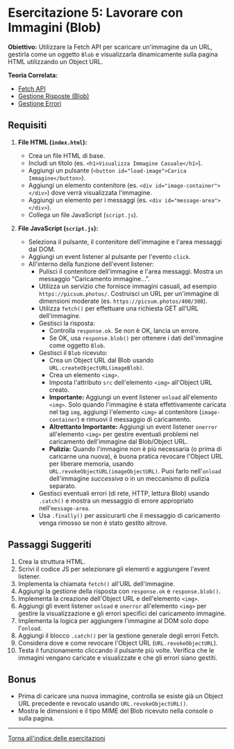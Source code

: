 # Esercitazione 5: Lavorare con Immagini (Blob)

**Obiettivo:** Utilizzare la Fetch API per scaricare un'immagine da un URL, gestirla come un oggetto `Blob` e visualizzarla dinamicamente sulla pagina HTML utilizzando un Object URL.

**Teoria Correlata:**
*   [Fetch API](../../teoria/03_Fetch_API.md)
*   [Gestione Risposte (Blob)](../../teoria/04_Gestione_Risposte.md)
*   [Gestione Errori](../../teoria/05_Gestione_Errori_Fetch.md)

## Requisiti

1.  **File HTML (`index.html`):**
    *   Crea un file HTML di base.
    *   Includi un titolo (es. `<h1>Visualizza Immagine Casuale</h1>`).
    *   Aggiungi un pulsante (`<button id="load-image">Carica Immagine</button>`).
    *   Aggiungi un elemento contenitore (es. `<div id="image-container"></div>`) dove verrà visualizzata l'immagine.
    *   Aggiungi un elemento per i messaggi (es. `<div id="message-area"></div>`).
    *   Collega un file JavaScript (`script.js`).

2.  **File JavaScript (`script.js`):**
    *   Seleziona il pulsante, il contenitore dell'immagine e l'area messaggi dal DOM.
    *   Aggiungi un event listener al pulsante per l'evento `click`.
    *   All'interno della funzione dell'event listener:
        *   Pulisci il contenitore dell'immagine e l'area messaggi. Mostra un messaggio "Caricamento immagine...".
        *   Utilizza un servizio che fornisce immagini casuali, ad esempio `https://picsum.photos/`. Costruisci un URL per un'immagine di dimensioni moderate (es. `https://picsum.photos/400/300`).
        *   Utilizza `fetch()` per effettuare una richiesta GET all'URL dell'immagine.
        *   Gestisci la risposta:
            *   Controlla `response.ok`. Se non è OK, lancia un errore.
            *   Se OK, usa `response.blob()` per ottenere i dati dell'immagine come oggetto `Blob`.
        *   Gestisci il `Blob` ricevuto:
            *   Crea un Object URL dal Blob usando `URL.createObjectURL(imageBlob)`.
            *   Crea un elemento `<img>`.
            *   Imposta l'attributo `src` dell'elemento `<img>` all'Object URL creato.
            *   **Importante:** Aggiungi un event listener `onload` all'elemento `<img>`. Solo quando l'immagine è stata effettivamente caricata nel tag `img`, aggiungi l'elemento `<img>` al contenitore (`image-container`) e rimuovi il messaggio di caricamento.
            *   **Altrettanto Importante:** Aggiungi un event listener `onerror` all'elemento `<img>` per gestire eventuali problemi nel caricamento dell'immagine dal Blob/Object URL.
            *   **Pulizia:** Quando l'immagine non è più necessaria (o prima di caricarne una nuova), è buona pratica revocare l'Object URL per liberare memoria, usando `URL.revokeObjectURL(imageObjectURL)`. Puoi farlo nell'`onload` dell'immagine *successiva* o in un meccanismo di pulizia separato.
        *   Gestisci eventuali errori (di rete, HTTP, lettura Blob) usando `.catch()` e mostra un messaggio di errore appropriato nell'`message-area`.
        *   Usa `.finally()` per assicurarti che il messaggio di caricamento venga rimosso se non è stato gestito altrove.

## Passaggi Suggeriti

1.  Crea la struttura HTML.
2.  Scrivi il codice JS per selezionare gli elementi e aggiungere l'event listener.
3.  Implementa la chiamata `fetch()` all'URL dell'immagine.
4.  Aggiungi la gestione della risposta con `response.ok` e `response.blob()`.
5.  Implementa la creazione dell'Object URL e dell'elemento `<img>`.
6.  Aggiungi gli event listener `onload` e `onerror` all'elemento `<img>` per gestire la visualizzazione e gli errori specifici del caricamento immagine.
7.  Implementa la logica per aggiungere l'immagine al DOM solo dopo l'`onload`.
8.  Aggiungi il blocco `.catch()` per la gestione generale degli errori Fetch.
9.  Considera dove e come revocare l'Object URL (`URL.revokeObjectURL`).
10. Testa il funzionamento cliccando il pulsante più volte. Verifica che le immagini vengano caricate e visualizzate e che gli errori siano gestiti.

## Bonus

*   Prima di caricare una nuova immagine, controlla se esiste già un Object URL precedente e revocalo usando `URL.revokeObjectURL()`.
*   Mostra le dimensioni e il tipo MIME del Blob ricevuto nella console o sulla pagina.

---

[Torna all'indice delle esercitazioni](../README.md)